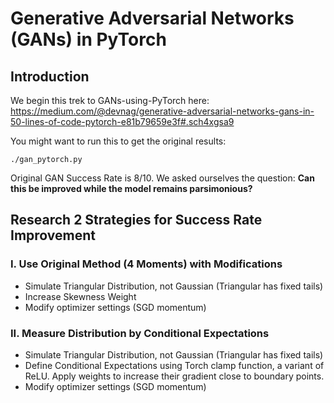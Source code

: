 Generative Adversarial Networks (GANs) in PyTorch
===============


## Introduction

We begin this trek to GANs-using-PyTorch here:
https://medium.com/@devnag/generative-adversarial-networks-gans-in-50-lines-of-code-pytorch-e81b79659e3f#.sch4xgsa9

You might want to run this to get the original results:

```
./gan_pytorch.py
```

Original GAN Success Rate is 8/10. We asked ourselves the question:
**Can this be improved while the model remains parsimonious?**

## Research 2 Strategies for Success Rate Improvement

### I. Use Original Method (4 Moments) with Modifications
- Simulate Triangular Distribution, not Gaussian (Triangular has fixed tails)
- Increase Skewness Weight
- Modify optimizer settings (SGD momentum)

### II. Measure Distribution by Conditional Expectations
- Simulate Triangular Distribution, not Gaussian (Triangular has fixed tails)
- Define Conditional Expectations using Torch clamp function, a variant of ReLU. Apply weights to increase their gradient close to boundary points.
- Modify optimizer settings (SGD momentum)


